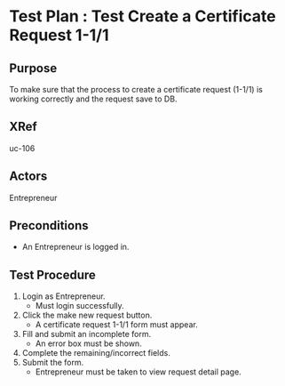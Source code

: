 Test Plan : Test Create a Certificate Request 1-1/1
===================================================

## Purpose

To make sure that the process to create a certificate request (1-1/1) is working correctly and the request save to DB.

## XRef

uc-106

## Actors

Entrepreneur

## Preconditions

* An Entrepreneur is logged in.

## Test Procedure

1. Login as Entrepreneur.
	* Must login successfully.
2. Click the make new request button.
	* A certificate request 1-1/1 form must appear.
3. Fill and submit an incomplete form.
	* An error box must be shown.
4. Complete the remaining/incorrect fields.
5. Submit the form.
	* Entrepreneur must be taken to view request detail page.
